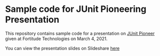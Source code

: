 # Sample code for JUnit Pioneering Presentation

This repository contains sample code for a presentation on [JUnit Pioneer](https://junit-pioneer.org) given at Fortitude
Technologies on March 4, 2021.

You can view the presentation slides on Slideshare [here](https://www.slideshare.net/scottleber/junit-pioneer/)
